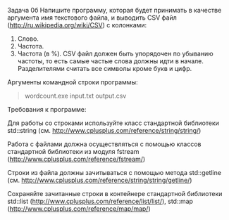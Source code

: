 Задача 0б
Напишите программу, которая будет принимать в качестве аргумента имя текстового файла, и выводить CSV файл (http://ru.wikipedia.org/wiki/CSV) с колонками:
1. Слово.
2. Частота.
3. Частота (в %).
CSV файл должен быть упорядочен по убыванию частоты, то есть самые частые слова
должны идти в начале. Разделителями считать все символы кроме букв и цифр.


Аргументы командной строки программы:
> wordcount.exe input.txt output.csv

Требования к программе:

Для работы со строками используйте класс стандартной библиотеки std::string (см. http://www.cplusplus.com/reference/string/string/) 

Работа с файлами должна осуществляться с помощью классов стандартной библиотеки из модуля fstream (http://www.cplusplus.com/reference/fstream/)

Строки из файла должны зачитываться с помощью метода std::getline (см. http://www.cplusplus.com/reference/string/string/getline/)

Сохраняйте зачитанные строки в контейнере стандартной библиотеки std::list (http://www.cplusplus.com/reference/list/list/), std::map (http://www.cplusplus.com/reference/map/map/)

